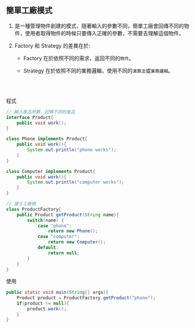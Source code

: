 ## 簡單工廠模式
1. 是一種管理物件創建的模式，隨著輸入的參數不同，簡單工廠會回傳不同的物件，使用者取得物件的時候只要傳入正確的參數，不需要去理解這個物件。

2. Factory 和 Strategy 的差異在於:

    * Factory 在於依照不同的需求，返回不同的`物件`。

    * Strategy 在於依照不同的業務邏輯，使用不同的`演算法`或`業務邏輯`。


<br/>

<br/>

程式
```java
// 輸入產品參數，回傳不同的產品
interface Product{
    public void work();
}

class Phone implements Product{
    public void work(){
        System.out.println("phone works");
    }
}

class Computer implements Product{
    public void work(){
        System.out.println("computer works");
    }
}

// 建立工廠類
class ProductFactory{
    public Product getProduct(String name){
        switch(name) {
            case "phone":
                return new Phone();
            case "computer":
                return new Computer();
            default:
                return null;
        }
    }
}
```
使用
```java
public static void main(String[] args){
    Product product = ProductFactory.getProduct("phone");
    if(product != null){
        product.work();
    }
}
```